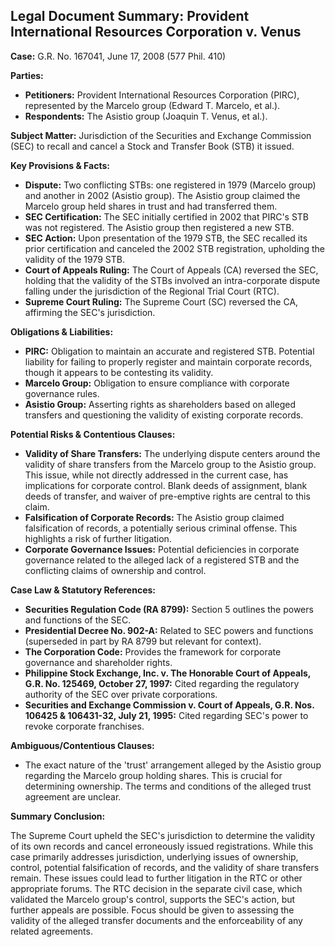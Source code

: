 ## Legal Document Summary: Provident International Resources Corporation v. Venus

**Case:** G.R. No. 167041, June 17, 2008 (577 Phil. 410)

**Parties:**

*   **Petitioners:** Provident International Resources Corporation (PIRC), represented by the Marcelo group (Edward T. Marcelo, et al.).
*   **Respondents:** The Asistio group (Joaquin T. Venus, et al.).

**Subject Matter:** Jurisdiction of the Securities and Exchange Commission (SEC) to recall and cancel a Stock and Transfer Book (STB) it issued.

**Key Provisions & Facts:**

*   **Dispute:** Two conflicting STBs: one registered in 1979 (Marcelo group) and another in 2002 (Asistio group). The Asistio group claimed the Marcelo group held shares in trust and had transferred them.
*   **SEC Certification:** The SEC initially certified in 2002 that PIRC's STB was not registered. The Asistio group then registered a new STB.
*   **SEC Action:** Upon presentation of the 1979 STB, the SEC recalled its prior certification and canceled the 2002 STB registration, upholding the validity of the 1979 STB.
*   **Court of Appeals Ruling:** The Court of Appeals (CA) reversed the SEC, holding that the validity of the STBs involved an intra-corporate dispute falling under the jurisdiction of the Regional Trial Court (RTC).
*   **Supreme Court Ruling:** The Supreme Court (SC) reversed the CA, affirming the SEC's jurisdiction.

**Obligations & Liabilities:**

*   **PIRC:** Obligation to maintain an accurate and registered STB. Potential liability for failing to properly register and maintain corporate records, though it appears to be contesting its validity.
*   **Marcelo Group:** Obligation to ensure compliance with corporate governance rules.
*   **Asistio Group:** Asserting rights as shareholders based on alleged transfers and questioning the validity of existing corporate records.

**Potential Risks & Contentious Clauses:**

*   **Validity of Share Transfers:** The underlying dispute centers around the validity of share transfers from the Marcelo group to the Asistio group. This issue, while not directly addressed in the current case, has implications for corporate control. Blank deeds of assignment, blank deeds of transfer, and waiver of pre-emptive rights are central to this claim.
*   **Falsification of Corporate Records:** The Asistio group claimed falsification of records, a potentially serious criminal offense. This highlights a risk of further litigation.
*   **Corporate Governance Issues:** Potential deficiencies in corporate governance related to the alleged lack of a registered STB and the conflicting claims of ownership and control.

**Case Law & Statutory References:**

*   **Securities Regulation Code (RA 8799):** Section 5 outlines the powers and functions of the SEC.
*   **Presidential Decree No. 902-A:** Related to SEC powers and functions (superseded in part by RA 8799 but relevant for context).
*   **The Corporation Code:** Provides the framework for corporate governance and shareholder rights.
*   **Philippine Stock Exchange, Inc. v. The Honorable Court of Appeals, G.R. No. 125469, October 27, 1997:** Cited regarding the regulatory authority of the SEC over private corporations.
*   **Securities and Exchange Commission v. Court of Appeals, G.R. Nos. 106425 & 106431-32, July 21, 1995:** Cited regarding SEC's power to revoke corporate franchises.

**Ambiguous/Contentious Clauses:**

*   The exact nature of the 'trust' arrangement alleged by the Asistio group regarding the Marcelo group holding shares. This is crucial for determining ownership. The terms and conditions of the alleged trust agreement are unclear.

**Summary Conclusion:**

The Supreme Court upheld the SEC's jurisdiction to determine the validity of its own records and cancel erroneously issued registrations. While this case primarily addresses jurisdiction, underlying issues of ownership, control, potential falsification of records, and the validity of share transfers remain. These issues could lead to further litigation in the RTC or other appropriate forums. The RTC decision in the separate civil case, which validated the Marcelo group's control, supports the SEC's action, but further appeals are possible. Focus should be given to assessing the validity of the alleged transfer documents and the enforceability of any related agreements.
